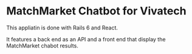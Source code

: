 # MatchMarket Chatbot for Vivatech 

This appliatin is done with Rails 6 and React.

It features a back end as an API and a front end that display the MatchMarket chabot results.